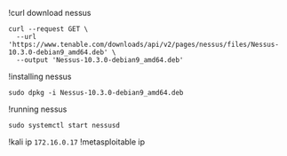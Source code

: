 !curl download nessus
```
curl --request GET \
  --url 'https://www.tenable.com/downloads/api/v2/pages/nessus/files/Nessus-10.3.0-debian9_amd64.deb' \
  --output 'Nessus-10.3.0-debian9_amd64.deb'
```
!installing nessus

```
sudo dpkg -i Nessus-10.3.0-debian9_amd64.deb         
```
!running nessus

```
sudo systemctl start nessusd
```
!kali ip
```172.16.0.17```
!metasploitable ip
```172.16.0.22
